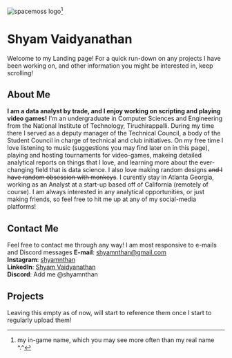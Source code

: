 ![spacemoss logo](https://i.postimg.cc/PqcH99T3/channels4-profile.jpg "spacemoss")[^1]
# Shyam Vaidyanathan 
Welcome to my Landing page! For a quick run-down on any projects I have been working on, and other information you might be interested in, keep scrolling!

## About Me
**I am a data analyst by trade, and I enjoy working on scripting and playing video games!**
I'm an undergraduate in Computer Sciences and Engineering from the National Institute of Technology, Tiruchirappalli. During my time there I served as a deputy manager of the Technical Council, a body of the Student Council in charge of technical and club initiatives. 
On my free time I love listening to music (suggestions you may find later on in this page), playing and hosting tournaments for video-games, makeing detailed analytical reports on things that I love, and learning more about the ever-changing field that is data science. I also love making random designs ~~and I have random obsession with monkeys~~. I curently stay in Atlanta Georgia, working as an Analyst at a start-up based off of California (remotely of course). I am always interested in any analytical opportunities, or just making friends, so feel free to hit me up at any of my social-media platforms!

## Contact Me
Feel free to contact me through any way! I am most responsive to e-mails and Discord messages
  **E-mail**: [shyamnthan@gmail.com](mailto:shyamnthangmail.com?subject=[GitHub]%20Source%20Han%20Sans)  
  **Instagram**: [shyamnthan](https://www.instagram.com/shyamnthan/)  
  **LinkedIn**: [Shyam Vaidyanathan](https://www.linkedin.com/in/shyamnthan/)  
  **Discord**: Add me @shyamnthan  

## Projects
Leaving this empty as of now, will start to reference them once I start to regularly upload them!


[^1]: my in-game name, which you may see more often than my real name ^.^
